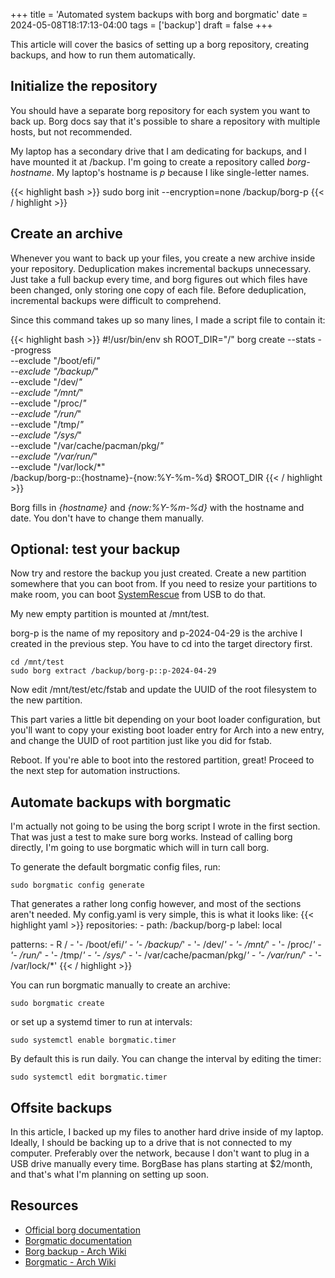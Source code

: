 +++
title = 'Automated system backups with borg and borgmatic'
date = 2024-05-08T18:17:13-04:00
tags = ['backup']
draft = false
+++

This article will cover the basics of setting up a borg repository, creating backups, and how to run them automatically.

## Initialize the repository

You should have a separate borg repository for each system you want to back up. Borg docs say that it's possible to share a repository with multiple hosts, but not recommended. 

My laptop has a secondary drive that I am dedicating for backups, and I have mounted it at /backup. I'm going to create a repository called *borg-hostname*. My laptop's hostname is *p* because I like single-letter names.

{{< highlight bash >}}
sudo borg init --encryption=none /backup/borg-p
{{< / highlight >}}
## Create an archive

Whenever you want to back up your files, you create a new archive inside your repository. Deduplication makes incremental backups unnecessary. Just take a full backup every time, and borg figures out which files have been changed, only storing one copy of each file. Before deduplication, incremental backups were difficult to comprehend.

Since this command takes up so many lines, I made a script file to contain it:

{{< highlight bash >}}
#!/usr/bin/env sh
ROOT_DIR="/"
borg create --stats --progress \
    --exclude "/boot/efi/*" \
    --exclude "/backup/*" \
    --exclude "/dev/*" \
    --exclude "/mnt/*" \
    --exclude "/proc/*" \
    --exclude "/run/*" \
    --exclude "/tmp/*" \
    --exclude "/sys/*" \
    --exclude "/var/cache/pacman/pkg/*" \
    --exclude "/var/run/*" \
    --exclude "/var/lock/*" \
    /backup/borg-p::{hostname}-{now:%Y-%m-%d} $ROOT_DIR
{{< / highlight >}}

Borg fills in *{hostname}* and  *{now:%Y-%m-%d}* with the hostname and date. You don't have to change them manually.

## Optional: test your backup

Now try and restore the backup you just created. Create a new partition somewhere that you can boot from. If you need to resize your partitions to make room, you can boot 
[SystemRescue](https://www.system-rescue.org/Download/) from USB to do that.

My new empty partition is mounted at /mnt/test.

borg-p is the name of my repository and p-2024-04-29 is the archive I created in the previous step. You have to cd into the target directory first.

```
cd /mnt/test
sudo borg extract /backup/borg-p::p-2024-04-29
```

Now edit /mnt/test/etc/fstab and update the UUID of the root filesystem to the new partition.

This part varies a little bit depending on your boot loader configuration, but you'll want to copy your existing boot loader entry for Arch into a new entry, and change the UUID of root partition just like you did for fstab.

Reboot. If you're able to boot into the restored partition, great! Proceed to the next step for automation instructions.

## Automate backups with borgmatic

I'm actually not going to be using the borg script I wrote in the first section. That was just a test to make sure borg works. Instead of calling borg directly, I'm going to use borgmatic which will in turn call borg.

To generate the default borgmatic config files, run:
```
sudo borgmatic config generate
```

That generates a rather long config however, and most of the sections aren't needed.
My config.yaml is very simple, this is what it looks like:
{{< highlight yaml >}}
repositories:
    - path: /backup/borg-p
      label: local

patterns:
    - R /
    - '- /boot/efi/*'
    - '- /backup/*'
    - '- /dev/*'
    - '- /mnt/*'
    - '- /proc/*'
    - '- /run/*'
    - '- /tmp/*'
    - '- /sys/*'
    - '- /var/cache/pacman/pkg/*'
    - '- /var/run/*'
    - '- /var/lock/*'
{{< / highlight >}}

You can run borgmatic manually to create an archive:
```
sudo borgmatic create
```

or set up a systemd timer to run at intervals:
```
sudo systemctl enable borgmatic.timer
```
By default this is run daily. You can change the interval by editing the timer:
```
sudo systemctl edit borgmatic.timer
```

## Offsite backups
In this article, I backed up my files to another hard drive inside of my laptop. Ideally, I should be backing up to a drive that is not connected to my computer. Preferably over the network, because I don't want to plug in a USB drive manually every time. BorgBase has plans starting at $2/month, and that's what I'm planning on setting up soon.
## Resources
- [Official borg documentation](https://borgbackup.readthedocs.io/en/stable/index.html)
- [Borgmatic documentation](https://torsion.org/borgmatic/)
- [Borg backup - Arch Wiki](https://wiki.archlinux.org/title/Borg_backup)
- [Borgmatic - Arch Wiki](https://wiki.archlinux.org/title/Borgmatic)
